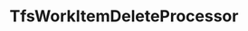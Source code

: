 ---
optionsClassName: TfsWorkItemDeleteProcessorOptions
optionsClassFullName: MigrationTools.Processors.TfsWorkItemDeleteProcessorOptions
configurationSamples:
- name: defaults
  order: 2
  description: 
  code: There are no defaults! Check the sample for options!
  sampleFor: MigrationTools.Processors.TfsWorkItemDeleteProcessorOptions
- name: sample
  order: 1
  description: 
  code: There is no sample, but you can check the classic below for a general feel.
  sampleFor: MigrationTools.Processors.TfsWorkItemDeleteProcessorOptions
- name: classic
  order: 3
  description: 
  code: >-
    {
      "$type": "TfsWorkItemDeleteProcessorOptions",
      "Enabled": false,
      "WIQLQuery": "SELECT [System.Id] FROM WorkItems WHERE [System.TeamProject] = @TeamProject AND [System.WorkItemType] NOT IN ('Test Suite', 'Test Plan','Shared Steps','Shared Parameter','Feedback Request') ORDER BY [System.ChangedDate] desc",
      "WorkItemIDs": null,
      "FilterWorkItemsThatAlreadyExistInTarget": false,
      "PauseAfterEachWorkItem": false,
      "WorkItemCreateRetryLimit": 0,
      "SourceName": null,
      "TargetName": null
    }
  sampleFor: MigrationTools.Processors.TfsWorkItemDeleteProcessorOptions
description: The `WorkItemDelete` processor allows you to delete any amount of work items that meet the query. **DANGER:** This is not a recoverable action and should be use with extream caution.
className: TfsWorkItemDeleteProcessor
typeName: Processors
architecture: 
options:
- parameterName: Enabled
  type: Boolean
  description: If set to `true` then the processor will run. Set to `false` and the processor will not run.
  defaultValue: missing XML code comments
- parameterName: FilterWorkItemsThatAlreadyExistInTarget
  type: Boolean
  description: Gets or sets a value indicating whether to filter out work items that already exist in the target before deletion. Typically used to avoid deleting items that shouldn't be removed.
  defaultValue: missing XML code comments
- parameterName: PauseAfterEachWorkItem
  type: Boolean
  description: Gets or sets a value indicating whether to pause after each work item is deleted for review or debugging purposes.
  defaultValue: missing XML code comments
- parameterName: SourceName
  type: String
  description: This is the `IEndpoint` that will be used as the source of the Migration. Can be null for a write only processor.
  defaultValue: missing XML code comments
- parameterName: TargetName
  type: String
  description: This is the `IEndpoint` that will be used as the Target of the Migration. Can be null for a read only processor.
  defaultValue: missing XML code comments
- parameterName: WIQLQuery
  type: String
  description: Gets or sets the WIQL query used to select work items for deletion. Should return a list of work item IDs.
  defaultValue: SELECT [System.Id] FROM WorkItems WHERE [System.TeamProject] = @TeamProject AND [System.WorkItemType] NOT IN ('Test Suite', 'Test Plan','Shared Steps','Shared Parameter','Feedback Request') ORDER BY [System.ChangedDate] desc
- parameterName: WorkItemCreateRetryLimit
  type: Int32
  description: Gets or sets the number of retry attempts for work item deletion operations when they fail due to transient errors.
  defaultValue: missing XML code comments
- parameterName: WorkItemIDs
  type: IList
  description: Gets or sets a specific list of work item IDs to delete. When specified, takes precedence over the WIQL query.
  defaultValue: missing XML code comments
status: ready
processingTarget: WorkItem
classFile: src/MigrationTools.Clients.TfsObjectModel/Processors/TfsWorkItemDeleteProcessor.cs
optionsClassFile: src/MigrationTools.Clients.TfsObjectModel/Processors/TfsWorkItemDeleteProcessorOptions.cs
notes:
  exists: false
  path: docs/Reference/Processors/TfsWorkItemDeleteProcessor-notes.md
  markdown: ''
topics:
- topic: notes
  path: docs/Reference/Processors/TfsWorkItemDeleteProcessor-notes.md
  exists: false
  markdown: ''
- topic: introduction
  path: docs/Reference/Processors/TfsWorkItemDeleteProcessor-introduction.md
  exists: false
  markdown: ''

redirectFrom:
- /Reference/Processors/TfsWorkItemDeleteProcessorOptions/
layout: reference
toc: true
permalink: /Reference/Processors/TfsWorkItemDeleteProcessor/
title: TfsWorkItemDeleteProcessor
categories:
- Processors
- 
topics:
- topic: notes
  path: docs/Reference/Processors/TfsWorkItemDeleteProcessor-notes.md
  exists: false
  markdown: ''
- topic: introduction
  path: docs/Reference/Processors/TfsWorkItemDeleteProcessor-introduction.md
  exists: false
  markdown: ''

---